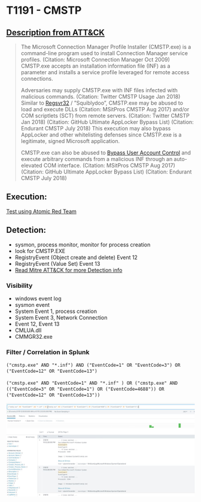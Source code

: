 # T1191 - CMSTP
## [Description from ATT&CK](https://attack.mitre.org/wiki/Technique/T1191)
<blockquote>The Microsoft Connection Manager Profile Installer (CMSTP.exe) is a command-line program used to install Connection Manager service profiles. (Citation: Microsoft Connection Manager Oct 2009) CMSTP.exe accepts an installation information file (INF) as a parameter and installs a service profile leveraged for remote access connections.

Adversaries may supply CMSTP.exe with INF files infected with malicious commands. (Citation: Twitter CMSTP Usage Jan 2018) Similar to [Regsvr32](https://attack.mitre.org/techniques/T1117) / ”Squiblydoo”, CMSTP.exe may be abused to load and execute DLLs (Citation: MSitPros CMSTP Aug 2017)  and/or COM scriptlets (SCT) from remote servers. (Citation: Twitter CMSTP Jan 2018) (Citation: GitHub Ultimate AppLocker Bypass List) (Citation: Endurant CMSTP July 2018) This execution may also bypass AppLocker and other whitelisting defenses since CMSTP.exe is a legitimate, signed Microsoft application.

CMSTP.exe can also be abused to [Bypass User Account Control](https://attack.mitre.org/techniques/T1088) and execute arbitrary commands from a malicious INF through an auto-elevated COM interface. (Citation: MSitPros CMSTP Aug 2017) (Citation: GitHub Ultimate AppLocker Bypass List) (Citation: Endurant CMSTP July 2018)</blockquote>

## Execution:
[Test using Atomic Red Team](https://github.com/redcanaryco/atomic-red-team/blob/master/atomics/T1191/T1191.md)

## Detection:
* sysmon, process monitor, monitor for process creation
* look for CMSTP.EXE
* RegistryEvent (Object create and delete) Event 12
* RegistryEvent (Value Set) Event 13
* [Read Mitre ATT&CK for more Detection info](https://attack.mitre.org/wiki/Technique/T1191)



### Visibility
* windows event log
* sysmon event
* System Event 1, process creation
* System Event 3, Network Connection
* Event 12, Event 13
* CMLUA.dll 
* CMMGR32.exe

### Filter / Correlation in Splunk

```
("cmstp.exe" AND "*.inf") AND ("EventCode=1" OR "EventCode=3") OR ("EventCode=12" OR "EventCode=13") 

("cmstp.exe" AND "EventCode=1" AND "*.inf" ) OR ("cmstp.exe" AND (("EventCode=3" OR "EventCode=1") OR ("EventCode=4688")) OR ("EventCode=12" OR "EventCode=13"))

```
![Splunk Detection](https://github.com/avaplex/dpi911/blob/master/images/T1191.JPG)
